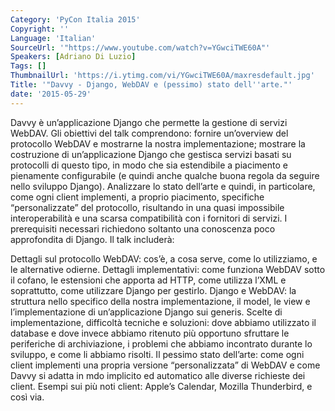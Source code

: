 ```yaml
---
Category: 'PyCon Italia 2015'
Copyright: ''
Language: 'Italian'
SourceUrl: '"https://www.youtube.com/watch?v=YGwciTWE60A"'
Speakers: [Adriano Di Luzio]
Tags: []
ThumbnailUrl: 'https://i.ytimg.com/vi/YGwciTWE60A/maxresdefault.jpg'
Title: '"Davvy - Django, WebDAV e (pessimo) stato dell''arte."'
date: '2015-05-29'
---
```

Davvy è un’applicazione Django che permette la gestione di servizi WebDAV.
Gli obiettivi del talk comprendono: fornire un’overview del protocollo WebDAV e mostrarne la nostra implementazione; mostrare la costruzione di un’applicazione Django che gestisca servizi basati su protocolli di questo tipo, in modo che sia estendibile a piacimento e pienamente configurabile (e quindi anche qualche buona regola da seguire nello sviluppo Django). 
Analizzare lo stato dell’arte e quindi, in particolare, come ogni client implementi, a proprio piacimento,  specifiche “personalizzate” del protocollo, risultando in una quasi impossibile interoperabilità e una scarsa compatibilità con i fornitori di servizi.
I prerequisiti necessari richiedono soltanto una conoscenza poco approfondita di Django.
Il talk includerà:

Dettagli sul protocollo WebDAV: cos’è, a cosa serve, come lo utilizziamo, e le alternative odierne.
Dettagli implementativi: come funziona WebDAV sotto il cofano, le estensioni che apporta ad HTTP, come utilizza l’XML e soprattutto, come utilizzare Django per gestirlo.
Django e WebDAV: la struttura nello specifico della nostra implementazione, il model, le view e l’implementazione di un’applicazione Django sui generis.
Scelte di implementazione, difficoltà tecniche e soluzioni: dove abbiamo utilizzato il database e dove invece abbiamo ritenuto più opportuno sfruttare le periferiche di archiviazione, i problemi che abbiamo incontrato durante lo sviluppo, e come li abbiamo risolti.
Il pessimo stato dell’arte: come ogni client implementi una propria versione “personalizzata” di WebDAV e come Davvy si adatta in mdo implicito ed automatico alle diverse richieste dei client. Esempi sui più noti client: Apple’s Calendar, Mozilla Thunderbird, e così via.

